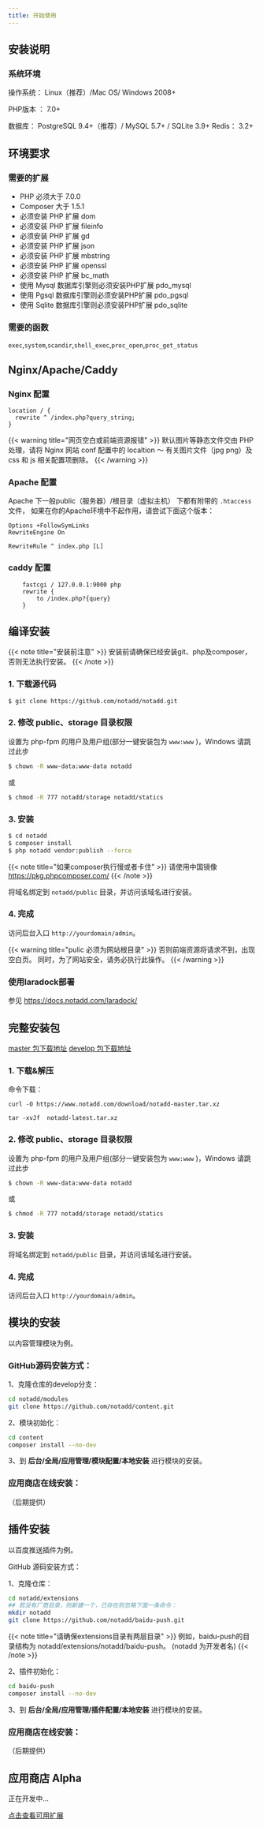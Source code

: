 ```yaml
---
title: 开始使用
---
```


## 安装说明

### 系统环境

操作系统： Linux（推荐）/Mac OS/ Windows 2008+

PHP版本 ： 7.0+

数据库： PostgreSQL 9.4+（推荐）/ MySQL 5.7+ / SQLite 3.9+
Redis： 3.2+


## 环境要求

### 需要的扩展

* PHP 必须大于 7.0.0
* Composer 大于 1.5.1
* 必须安装 PHP 扩展 dom
* 必须安装 PHP 扩展 fileinfo
* 必须安装 PHP 扩展 gd
* 必须安装 PHP 扩展 json
* 必须安装 PHP 扩展 mbstring
* 必须安装 PHP 扩展 openssl
* 必须安装 PHP 扩展 bc_math
* 使用 Mysql 数据库引擎则必须安装PHP扩展 pdo_mysql
* 使用 Pgsql 数据库引擎则必须安装PHP扩展 pdo_pgsql
* 使用 Sqlite 数据库引擎则必须安装PHP扩展 pdo_sqlite

### 需要的函数

`exec`,`system`,`scandir`,`shell_exec`,`proc_open`,`proc_get_status`


## Nginx/Apache/Caddy

### Nginx 配置

```
location / {
  rewrite ^ /index.php?query_string;
}
```

{{< warning title="网页空白或前端资源报错" >}}
默认图片等静态文件交由 PHP 处理，请将 Nginx 网站 conf 配置中的 localtion ～ 有关图片文件（jpg png）及 css 和 js 相关配置项删除。
{{< /warning >}}

### Apache 配置

Apache 下一般public（服务器）/根目录（虚拟主机） 下都有附带的 `.htaccess` 文件，
如果在你的Apache环境中不起作用，请尝试下面这个版本：

```
Options +FollowSymLinks
RewriteEngine On

RewriteRule ^ index.php [L]
```
### caddy 配置

```
    fastcgi / 127.0.0.1:9000 php
    rewrite {
        to /index.php?{query}
    }
 ```
 


## 编译安装

{{< note title="安装前注意" >}}
安装前请确保已经安装git、php及composer，否则无法执行安装。
{{< /note >}}


### 1. 下载源代码

```bash
$ git clone https://github.com/notadd/notadd.git
```

### 2. 修改 public、storage 目录权限

设置为 php-fpm 的用户及用户组(部分一键安装包为 `www:www` )，Windows 请跳过此步

```bash
$ chown -R www-data:www-data notadd
```

或

```bash
$ chmod -R 777 notadd/storage notadd/statics
```

### 3. 安装

```bash
$ cd notadd
$ composer install
$ php notadd vendor:publish --force
```
{{< note title="如果composer执行慢或者卡住" >}}
请使用中国镜像 https://pkg.phpcomposer.com/
{{< /note >}}

将域名绑定到 `notadd/public` 目录，并访问该域名进行安装。

### 4. 完成

访问后台入口 `http://yourdomain/admin`。

{{< warning title="pulic 必须为网站根目录" >}}
否则前端资源将请求不到，出现空白页。
同时，为了网站安全，请务必执行此操作。
{{< /warning >}}

### 使用laradock部署

参见 https://docs.notadd.com/laradock/


## 完整安装包

[master 包下载地址](https://www.notadd.com/download/notadd-master.tar.xz)
[develop 包下载地址](https://www.notadd.com/download/notadd-develop.tar.xz)

### 1. 下载&解压
命令下载：
```
curl -O https://www.notadd.com/download/notadd-master.tar.xz

tar -xvJf  notadd-latest.tar.xz
```

### 2. 修改 public、storage 目录权限

设置为 php-fpm 的用户及用户组(部分一键安装包为 `www:www` )，Windows 请跳过此步

```bash
$ chown -R www-data:www-data notadd
```

或

```bash
$ chmod -R 777 notadd/storage notadd/statics
```
### 3. 安装

将域名绑定到 `notadd/public` 目录，并访问该域名进行安装。


### 4. 完成

访问后台入口 `http://yourdomain/admin`。


## 模块的安装

以内容管理模块为例。



### GitHub源码安装方式：

1、克隆仓库的develop分支：

```bash
cd notadd/modules
git clone https://github.com/notadd/content.git
```

2、模块初始化：

```bash
cd content
composer install --no-dev
```

3、到 **后台/全局/应用管理/模块配置/本地安装** 进行模块的安装。


### 应用商店在线安装：

（后期提供）


## 插件安装

以百度推送插件为例。

GitHub 源码安装方式：

1、克隆仓库：

```bash
cd notadd/extensions
## 若没有厂商目录，则新建一个，已存在则忽略下面一条命令：
mkdir notadd
git clone https://github.com/notadd/baidu-push.git
```

{{< note title="请确保extensions目录有两层目录" >}}
例如，baidu-push的目录结构为 notadd/extensions/notadd/baidu-push。 (notadd 为开发者名)
{{< /note >}}

2、插件初始化：

```bash
cd baidu-push
composer install --no-dev
```

3、到 **后台/全局/应用管理/插件配置/本地安装** 进行模块的安装。





### 应用商店在线安装：

（后期提供）



## 应用商店 Alpha

正在开发中...

[点击查看可用扩展](https://notadd.store)
